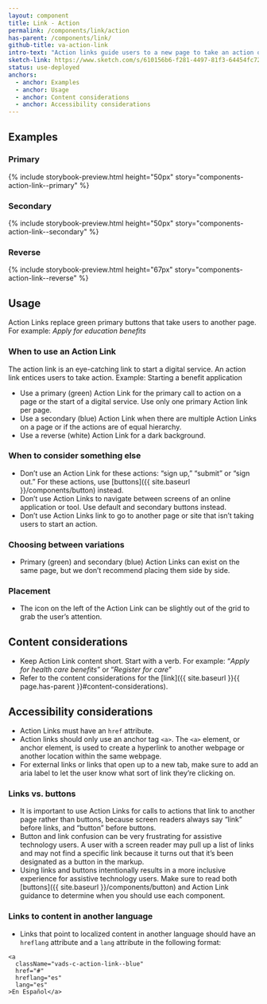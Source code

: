 ```yaml
---
layout: component
title: Link - Action
permalink: /components/link/action
has-parent: /components/link/
github-title: va-action-link
intro-text: "Action links guide users to a new page to take an action or to start an online tool or digital service."
sketch-link: https://www.sketch.com/s/610156b6-f281-4497-81f3-64454fc72156/p/760C972F-C6EC-4F06-AA08-193B4691ECB0
status: use-deployed
anchors:
  - anchor: Examples
  - anchor: Usage
  - anchor: Content considerations
  - anchor: Accessibility considerations
---
```


## Examples

### Primary

{% include storybook-preview.html height="50px" story="components-action-link--primary" %}

### Secondary

{% include storybook-preview.html height="50px" story="components-action-link--secondary" %}

### Reverse

{% include storybook-preview.html height="67px" story="components-action-link--reverse" %}

## Usage

Action Links replace green primary buttons that take users to another page. For example: *Apply for education benefits* 

### When to use an Action Link

The action link is an eye-catching link to start a digital service. An action link entices users to take action. Example: Starting a benefit application 

- Use a primary (green) Action Link for the primary call to action on a page or the start of a digital service. Use only one primary Action link per page.
- Use a secondary (blue) Action Link when there are multiple Action Links on a page or if the actions are of equal hierarchy. 
- Use a reverse (white) Action Link for a dark background.

### When to consider something else

- Don’t use an Action Link for these actions: “sign up,” “submit” or “sign out.” For these actions, use [buttons]({{ site.baseurl }}/components/button) instead. 
- Don’t use Action Links to navigate between screens of an online application or tool. Use default and secondary buttons instead.
- Don’t use Action Links link to go to another page or site that isn’t taking users to start an action. 

### Choosing between variations

- Primary (green) and secondary (blue) Action Links can exist on the same page, but we don’t recommend placing them side by side. 

### Placement

- The icon on the left of the Action Link can be slightly out of the grid to grab the user’s attention.

## Content considerations

* Keep Action Link content short. Start with a verb. For example: “*Apply for health care benefits*” or “*Register for care*”
* Refer to the content considerations for the [link]({{ site.baseurl }}{{ page.has-parent }}#content-considerations).
 
## Accessibility considerations

- Action Links must have an `href` attribute. 
- Action links should only use an anchor tag `<a>`. The `<a>` element, or anchor element, is used to create a hyperlink to another webpage or another location within the same webpage. 
- For external links or links that open up to a new tab, make sure to add an aria label to let the user know what sort of link they’re clicking on.

### Links vs. buttons

- It is important to use Action Links for calls to actions that link to another page rather than buttons, because screen readers always say “link” before links, and “button” before buttons. 
- Button and link confusion can be very frustrating for assistive technology users. A user with a screen reader may pull up a list of links and may not find a specific link because it turns out that it’s been designated as a button in the markup.
- Using links and buttons intentionally results in a more inclusive experience for assistive technology users. Make sure to read both [buttons]({{ site.baseurl }}/components/button) and Action Link guidance to determine when you should use each component.

### Links to content in another language

- Links that point to localized content in another language should have an `hreflang` attribute and a `lang` attribute in the following format:

```
<a
  className="vads-c-action-link--blue"  
  href="#"
  hreflang="es"
  lang="es"
>En Español</a>
```
